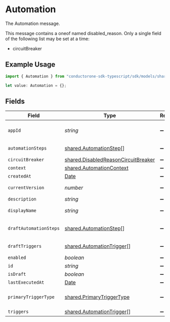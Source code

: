 # Automation

The Automation message.

This message contains a oneof named disabled_reason. Only a single field of the following list may be set at a time:
  - circuitBreaker


## Example Usage

```typescript
import { Automation } from "conductorone-sdk-typescript/sdk/models/shared";

let value: Automation = {};
```

## Fields

| Field                                                                                             | Type                                                                                              | Required                                                                                          | Description                                                                                       |
| ------------------------------------------------------------------------------------------------- | ------------------------------------------------------------------------------------------------- | ------------------------------------------------------------------------------------------------- | ------------------------------------------------------------------------------------------------- |
| `appId`                                                                                           | *string*                                                                                          | :heavy_minus_sign:                                                                                | the app id this workflow_template belongs to                                                      |
| `automationSteps`                                                                                 | [shared.AutomationStep](../../../sdk/models/shared/automationstep.md)[]                           | :heavy_minus_sign:                                                                                | The automationSteps field.                                                                        |
| `circuitBreaker`                                                                                  | [shared.DisabledReasonCircuitBreaker](../../../sdk/models/shared/disabledreasoncircuitbreaker.md) | :heavy_minus_sign:                                                                                | N/A                                                                                               |
| `context`                                                                                         | [shared.AutomationContext](../../../sdk/models/shared/automationcontext.md)                       | :heavy_minus_sign:                                                                                | N/A                                                                                               |
| `createdAt`                                                                                       | [Date](https://developer.mozilla.org/en-US/docs/Web/JavaScript/Reference/Global_Objects/Date)     | :heavy_minus_sign:                                                                                | N/A                                                                                               |
| `currentVersion`                                                                                  | *number*                                                                                          | :heavy_minus_sign:                                                                                | The currentVersion field.                                                                         |
| `description`                                                                                     | *string*                                                                                          | :heavy_minus_sign:                                                                                | The description field.                                                                            |
| `displayName`                                                                                     | *string*                                                                                          | :heavy_minus_sign:                                                                                | The displayName field.                                                                            |
| `draftAutomationSteps`                                                                            | [shared.AutomationStep](../../../sdk/models/shared/automationstep.md)[]                           | :heavy_minus_sign:                                                                                | The draftAutomationSteps field.                                                                   |
| `draftTriggers`                                                                                   | [shared.AutomationTrigger](../../../sdk/models/shared/automationtrigger.md)[]                     | :heavy_minus_sign:                                                                                | The draftTriggers field.                                                                          |
| `enabled`                                                                                         | *boolean*                                                                                         | :heavy_minus_sign:                                                                                | The enabled field.                                                                                |
| `id`                                                                                              | *string*                                                                                          | :heavy_minus_sign:                                                                                | The id field.                                                                                     |
| `isDraft`                                                                                         | *boolean*                                                                                         | :heavy_minus_sign:                                                                                | The isDraft field.                                                                                |
| `lastExecutedAt`                                                                                  | [Date](https://developer.mozilla.org/en-US/docs/Web/JavaScript/Reference/Global_Objects/Date)     | :heavy_minus_sign:                                                                                | N/A                                                                                               |
| `primaryTriggerType`                                                                              | [shared.PrimaryTriggerType](../../../sdk/models/shared/primarytriggertype.md)                     | :heavy_minus_sign:                                                                                | The primaryTriggerType field.                                                                     |
| `triggers`                                                                                        | [shared.AutomationTrigger](../../../sdk/models/shared/automationtrigger.md)[]                     | :heavy_minus_sign:                                                                                | The triggers field.                                                                               |